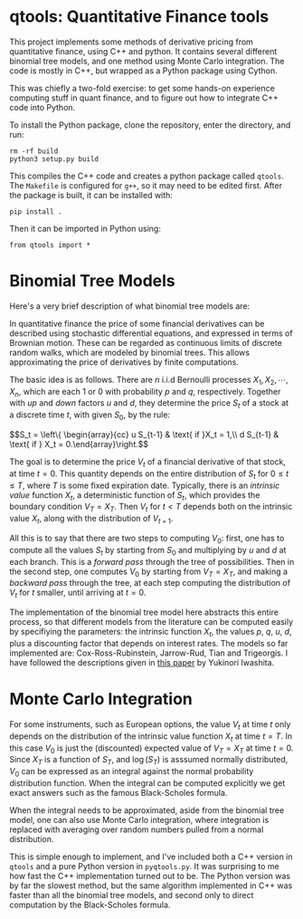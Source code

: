# qtools: Quantitative Finance tools

This project implements some methods of derivative pricing from quantitative finance, using C++ and python. It contains several different binomial tree models, and one method using Monte Carlo integration. The code is mostly in C++, but wrapped as a Python package using Cython. 

This was chiefly a two-fold exercise: to get some hands-on experience computing stuff in quant finance, and to figure out how to integrate C++ code into Python.

To install the Python package, clone the repository, enter the directory, and run:

```
rm -rf build
python3 setup.py build
```

This compiles the C++ code and creates a python package called `qtools`. The `Makefile` is configured for `g++`, so it may need to be edited first. After the package is built, it can be installed with:

```
pip install .
```

Then it can be imported in Python using:

```
from qtools import *
```

#  Binomial Tree Models

Here's a very brief description of what binomial tree models are:

In quantitative finance the price of some financial derivatives can be described using stochastic differential equations, and expressed in terms of Brownian motion. These can be regarded as continuous limits of discrete random walks, which are modeled by binomial trees. This allows approximating the price of derivatives by finite computations.

The basic idea is as follows. There are $n$ i.i.d Bernoulli processes $X_1,X_2,\cdots, X_n$, which are each $1$ or $0$ with probability $p$ and $q$, respectively. Together with _up_ and _down_ factors $u$ and $d$, they determine the
price $S_t$ of a stock at a discrete time $t$, with given $S_0$, by the rule:

$$S_t = \left\\{ \begin{array}{cc} u S_{t-1} & \text{ if }X_t = 1,\\\\ d S_{t-1} & \text{ if } X_t = 0.\end{array}\right.$$

The goal is to determine the price $V_t$ of a financial derivative of that stock, at time $t=0$. This quantity depends on the entire distribution of $S_t$ for $0 \leq t \leq T$, where $T$ is some fixed expiration date. Typically, there is an _intrinsic value_ function $X_t$, a deterministic function of $S_t$, which provides the boundary condition $V_T = X_T$. Then $V_t$ for $t < T$ depends both on the intrinsic value $X_t$, along with the distribution of $V_{t+1}$.

All this is to say that there are two steps to computing $V_0$: first, one has to compute all the values $S_t$ by starting from $S_0$ and multiplying by $u$ and $d$ at each branch. This is a _forward pass_ through the tree of possibilities. Then in the second step, one computes $V_0$ by starting from $V_T = X_T$, and making a _backward pass_ through the tree, at each step computing the distribution of $V_t$ for $t$ smaller, until arriving at $t=0$. 

The implementation of the binomial tree model here abstracts this entire process, so that different models from the literature can be computed easily by specifiying the parameters: the intrinsic function $X_t$, the values $p$, $q$, $u$, $d$, plus a discounting factor that depends on interest rates. The models so far implemented are: Cox-Ross-Rubinstein, Jarrow-Rud, Tian and Trigeorgis. I have followed the descriptions given in <a href=https://quant.opengamma.io/Tree-Option-Pricing-Model.pdf>this paper</a> by Yukinori Iwashita.

# Monte Carlo Integration

For some instruments, such as European options, the value $V_t$ at time $t$ only depends on the distribution of the intrinsic value function $X_t$ at time $t=T$. In this case $V_0$ is just the (discounted) expected value of $V_T = X_T$ at time $t=0$.
Since $X_T$ is a function of $S_T$, and $\log (S_T)$ is asssumed normally distributed, $V_0$ can be expressed as an integral against the normal probability distribution function. When the integral can be computed explicitly we get exact answers such as the famous Black-Scholes formula.

When the integral needs to be approximated, aside from the binomial tree model, one can also use Monte Carlo integration, where integration is replaced with averaging over random numbers pulled from a normal distribution.

This is simple enough to implement, and I've included both a C++ version in `qtools` and a pure Python version in `pyqtools.py`. It was surprising to me how fast the C++ implementation turned out to be. The Python version was by far the slowest method, but the same algorithm implemented in C++ was faster than all the binomial tree models, and second only to direct computation by the Black-Scholes formula.
